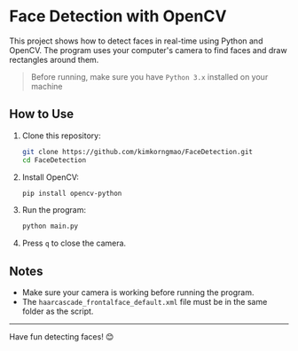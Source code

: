 # Face Detection with OpenCV

This project shows how to detect faces in real-time using Python and OpenCV. The program uses your computer's camera to find faces and draw rectangles around them.

>Before running, make sure you have `Python 3.x` installed on your machine

## How to Use

1. Clone this repository:
   ```bash
   git clone https://github.com/kimkorngmao/FaceDetection.git
   cd FaceDetection
   ```

2. Install OpenCV:
   ```bash
   pip install opencv-python
   ```

3. Run the program:
   ```bash
   python main.py
   ```

4. Press `q` to close the camera.

## Notes

- Make sure your camera is working before running the program.
- The `haarcascade_frontalface_default.xml` file must be in the same folder as the script.

---

Have fun detecting faces! 😊